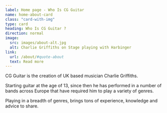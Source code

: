 ```yaml
---
label: Home page - Who Is CG Guitar
name: home-about-card
class: "card-with-img"
type: card
heading: Who Is CG Guitar ?
direction: normal
image:
  src: images/about-alt.jpg
  alt: Charlie Griffiths on Stage playing with Harbinger
link:
  url: /about/#quote-about
  text: Read more
---
```


CG Guitar is the creation of UK based musician Charlie Griffiths.

Starting guitar at the age of 13, since then he has performed in a number of bands across Europe that have required him to play a variety of genres.

Playing in a breadth of genres, brings tons of experience, knowledge and advice to share.
